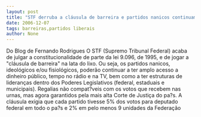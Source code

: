 ```yaml
---
layout: post
title: "STF derruba a cláusula de barreira e partidos nanicos continuam com regalias"
date: 2006-12-07
tags: barreiras,partidos liberais
author: None
---
```

Do Blog de Fernando Rodrigues
O STF (Supremo Tribunal Federal) acaba de julgar a constitucionalidade de parte da lei 9.096, de 1995, e de jogar a \"cláusula de barreira\" na lata do lixo.
Ou seja, os partidos nanicos, ideológicos e/ou fisiológicos, poderão continuar a ter amplo acesso a dinheiro público, tempo no rádio e na TV, bem como a ter estruturas de lideranças dentro dos Poderes Legislativos (federal, estaduais e municipais). Regalias não compat?veis com os votos que recebem nas urnas, mas agora garantidos pela mais alta Corte de Justiça do pa?s.
A cláusula exigia que cada partido tivesse 5% dos votos para deputado federal em todo o pa?s e 2% em pelo menos 9 unidades da Federação 